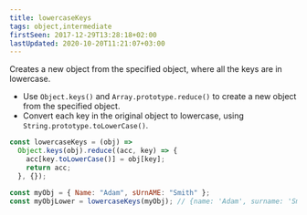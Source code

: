 ```yaml
---
title: lowercaseKeys
tags: object,intermediate
firstSeen: 2017-12-29T13:28:18+02:00
lastUpdated: 2020-10-20T11:21:07+03:00
---
```


Creates a new object from the specified object, where all the keys are in lowercase.

- Use `Object.keys()` and `Array.prototype.reduce()` to create a new object from the specified object.
- Convert each key in the original object to lowercase, using `String.prototype.toLowerCase()`.

```js
const lowercaseKeys = (obj) =>
  Object.keys(obj).reduce((acc, key) => {
    acc[key.toLowerCase()] = obj[key];
    return acc;
  }, {});
```

```js
const myObj = { Name: "Adam", sUrnAME: "Smith" };
const myObjLower = lowercaseKeys(myObj); // {name: 'Adam', surname: 'Smith'};
```
